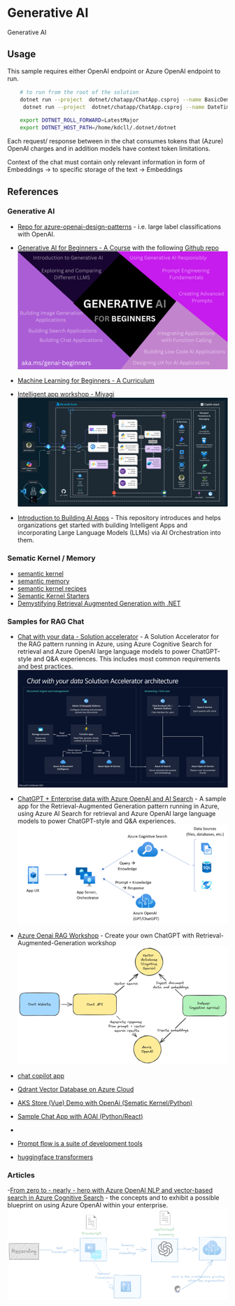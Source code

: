 # Generative AI

Generative AI

## Usage

This sample requires either OpenAI endpoint or Azure OpenAI endpoint to run.


```bash
    # to run from the root of the solution
    dotnet run --project  dotnet/chatapp/ChatApp.csproj --name BasicDemo
     dotnet run --project  dotnet/chatapp/ChatApp.csproj --name DateTimeDemo
```

```bash
    export DOTNET_ROLL_FORWARD=LatestMajor
    export DOTNET_HOST_PATH=/home/kdcll/.dotnet/dotnet
```

Each request/ response between in the chat consumes tokens that (Azure) OpenAI charges and in addition models have context token limitations.

Context of the chat must contain only relevant information in form of Embeddings -> to specific storage of the text -> Embeddings

## References

### Generative AI

- [Repo for azure-openai-design-patterns](https://github.com/microsoft/azure-openai-design-patterns) - i.e. large label classifications with OpenAI.
- [Generative AI for Beginners - A Course](https://microsoft.github.io/generative-ai-for-beginners/#/) with the following [Github repo](https://github.com/Microsoft/generative-ai-for-beginners) 
![Generative AI for Beginners - A Course](./images/generative-ai-for-beginners.png)

- [Machine Learning for Beginners - A Curriculum](https://github.com/microsoft/ML-For-Beginners)

- [Intelligent app workshop - Miyagi](https://github.com/Azure/intelligent-app-workshop)
![Intelligent app workshop Architecture](./images/miyagi-workshop-azure.png)

- [Introduction to Building AI Apps](https://github.com/Azure/intro-to-intelligent-apps) - This repository introduces and helps organizations get started with building Intelligent Apps and incorporating Large Language Models (LLMs) via AI Orchestration into them.


### Sematic Kernel / Memory

- [semantic kernel](https://github.com/microsoft/semantic-kernel)
- [semantic memory](https://github.com/microsoft/semantic-memory)
- [semantic kernel recipes](https://github.com/johnmaeda/SK-Recipes)
- [Semantic Kernel Starters](https://github.com/microsoft/semantic-kernel-starters)
- [Demystifying Retrieval Augmented Generation with .NET](https://devblogs.microsoft.com/dotnet/demystifying-retrieval-augmented-generation-with-dotnet/)

### Samples for RAG Chat

- [Chat with your data - Solution accelerator](https://github.com/Azure-Samples/chat-with-your-data-solution-accelerator) - A Solution Accelerator for the RAG pattern running in Azure, using Azure Cognitive Search for retrieval and Azure OpenAI large language models to power ChatGPT-style and Q&A experiences. This includes most common requirements and best practices.
![Chat with your data](/images/cwyd-solution-architecture.png)

- [ChatGPT + Enterprise data with Azure OpenAI and AI Search](https://github.com/Azure-Samples/azure-search-openai-demo) - A sample app for the Retrieval-Augmented Generation pattern running in Azure, using Azure AI Search for retrieval and Azure OpenAI large language models to power ChatGPT-style and Q&A experiences.
![ChatGPT + Enterprise data with Azure OpenAI and AI Search](./images/azure-search-openai-architecture.png)

- [Azure Oenai RAG Workshop](https://github.com/Azure-Samples/azure-openai-rag-workshop) - Create your own ChatGPT with Retrieval-Augmented-Generation workshop
![Azure Oenai RAG Workshop](./images/azure-openai-rag-workshop.png)

- [chat copilot app](https://github.com/microsoft/chat-copilot)
- [Qdrant Vector Database on Azure Cloud](https://github.com/Azure-Samples/qdrant-azure)
- [AKS Store (Vue) Demo with OpenAi (Sematic Kernel/Python)](https://github.com/Azure-Samples/aks-store-demo)
- [Sample Chat App with AOAI (Python/React)](https://github.com/microsoft/sample-app-aoai-chatGPT)
- 
- [Prompt flow is a suite of development tools](https://github.com/microsoft/promptflow)
- [huggingface transformers](https://github.com/huggingface/transformers)


### Articles

-[From zero to - nearly - hero with Azure OpenAI NLP and vector-based search in Azure Cognitive Search](https://techcommunity.microsoft.com/t5/azure-developer-community-blog/from-zero-to-nearly-hero-with-azure-openai-nlp-and-vector-based/ba-p/3936244) - the concepts and to exhibit a possible blueprint on using Azure OpenAI within your enterprise.
![From zero to - nearly - hero with Azure OpenAI NLP and vector-based search in Azure Cognitive Search](./images/from-0-hero-openai.png)
